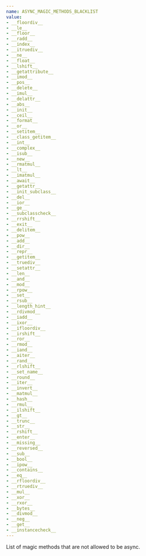 ```yaml
---
name: ASYNC_MAGIC_METHODS_BLACKLIST
value:
- __floordiv__
- __le__
- __floor__
- __radd__
- __index__
- __itruediv__
- __ne__
- __float__
- __lshift__
- __getattribute__
- __imod__
- __pos__
- __delete__
- __imul__
- __delattr__
- __abs__
- __init__
- __ceil__
- __format__
- __or__
- __setitem__
- __class_getitem__
- __int__
- __complex__
- __isub__
- __new__
- __rmatmul__
- __lt__
- __imatmul__
- __await__
- __getattr__
- __init_subclass__
- __del__
- __ior__
- __ge__
- __subclasscheck__
- __rrshift__
- __exit__
- __delitem__
- __pow__
- __add__
- __dir__
- __repr__
- __getitem__
- __truediv__
- __setattr__
- __len__
- __and__
- __mod__
- __rpow__
- __set__
- __rsub__
- __length_hint__
- __rdivmod__
- __iadd__
- __ixor__
- __ifloordiv__
- __irshift__
- __ror__
- __rmod__
- __iand__
- __aiter__
- __rand__
- __rlshift__
- __set_name__
- __round__
- __iter__
- __invert__
- __matmul__
- __hash__
- __rmul__
- __ilshift__
- __gt__
- __trunc__
- __str__
- __rshift__
- __enter__
- __missing__
- __reversed__
- __sub__
- __bool__
- __ipow__
- __contains__
- __eq__
- __rfloordiv__
- __rtruediv__
- __mul__
- __xor__
- __rxor__
- __bytes__
- __divmod__
- __neg__
- __get__
- __instancecheck__
---
```


List of magic methods that are not allowed to be async.